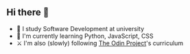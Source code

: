 ## Hi there 👋

<!--
**michellejazmin/michellejazmin** is a ✨ _special_ ✨ repository because its `README.md` (this file) appears on your GitHub profile.

Here are some ideas to get you started:

- 🔭 I’m currently working on ...
- 🌱 I’m currently learning ...
- 👯 I’m looking to collaborate on ...
- 🤔 I’m looking for help with ...
- 💬 Ask me about ...
- 📫 How to reach me: ...
- 😄 Pronouns: ...
- ⚡ Fun fact: ...
-->

- 🤯 I study Software Development at university
- 🌱 I'm currently learning Python, JavaScript, CSS
- ⚔️ I'm also (slowly) following [The Odin Project](https://www.theodinproject.com/)'s curriculum
